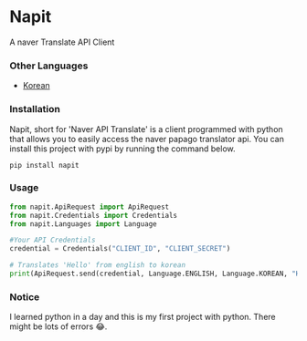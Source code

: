 # Napit
A naver Translate API Client

### Other Languages
- [Korean](https://github.com/dolphin2410/napit/blob/main/README_KR.md)

### Installation
Napit, short for 'Naver API Translate' is a client programmed with python that allows you to easily access the naver papago translator api. 
You can install this project with pypi by running the command below.
```
pip install napit
```
### Usage
```python
from napit.ApiRequest import ApiRequest
from napit.Credentials import Credentials
from napit.Languages import Language

#Your API Credentials
credential = Credentials("CLIENT_ID", "CLIENT_SECRET")

# Translates 'Hello' from english to korean
print(ApiRequest.send(credential, Language.ENGLISH, Language.KOREAN, "Hello").text) 

```
### Notice
I learned python in a day and this is my first project with python. There might be lots of errors 😂.
